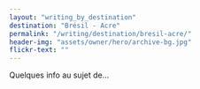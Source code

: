 ```yaml
---
layout: "writing_by_destination"
destination: "Brésil - Acre"
permalink: "/writing/destination/bresil-acre/"
header-img: "assets/owner/hero/archive-bg.jpg"
flickr-text: ""
---
```


Quelques info au sujet de...
